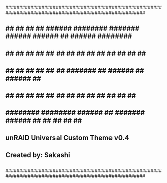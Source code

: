 ##########################################################################################################
##                                                                                                      ##
##       ##    ##   ##    ##   ######  ########       #######  ###### ######  ## ######  ########       ##
##       ##    ##   ##    ##  ##          ##	      ##      ##      ##   ## ## ##   ##    ##          ##
##       ##    ##   ##    ##  ##          ##          ####### ##      ######  ## ######     ##          ##
##       ##    ##   ##    ##  ##          ##	           ## ##      ##   ## ## ##         ##          ##
##       ########   ########   ######     ##	      #######  ###### ##   ## ## ##         ##          ##
##                                                                                                      ##
##                               unRAID Universal Custom Theme v0.4                                     ##
##                                       Created by: Sakashi                                            ##
##                                                                                                      ##
##########################################################################################################